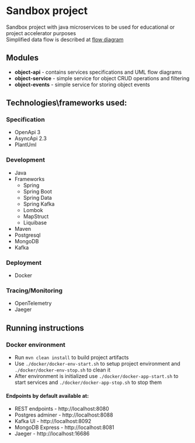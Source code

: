 # Sandbox project
Sandbox project with java microservices to be used for educational or project accelerator purposes  
Simplified data flow is described at [flow diagram](./object-api/src/main/resources/flows/object-modify.puml)

## Modules
- **object-api** - contains services specifications and UML flow diagrams 
- **object-service** - simple service for object CRUD operations and filtering
- **object-events** - simple service for storing object events

## Technologies\frameworks used:

### Specification

- OpenApi 3
- AsyncApi 2.3
- PlantUml

### Development

- Java
- Frameworks 
  - Spring
  - Spring Boot
  - Spring Data
  - Spring Kafka
  - Lombok
  - MapStruct
  - Liquibase
- Maven
- Postgresql
- MongoDB
- Kafka

### Deployment

- Docker

### Tracing/Monitoring
- OpenTelemetry
- Jaeger

## Running instructions

### Docker environment
- Run ```mvn clean install``` to build project artifacts
- Use ```./docker/docker-env-start.sh``` to setup project environment and ```./docker/docker-env-stop.sh``` to clean it 
- After environment is initialized use ```./docker/docker-app-start.sh``` to start services and ```./docker/docker-app-stop.sh``` to stop them

#### Endpoints by default available at:
- REST endpoints - http://localhost:8080
- Postgres adminer - http://localhost:8088 
- Kafka UI - http://localhost:8092
- MongoDB Express - http://localhost:8081
- Jaeger - http://localhost:16686 